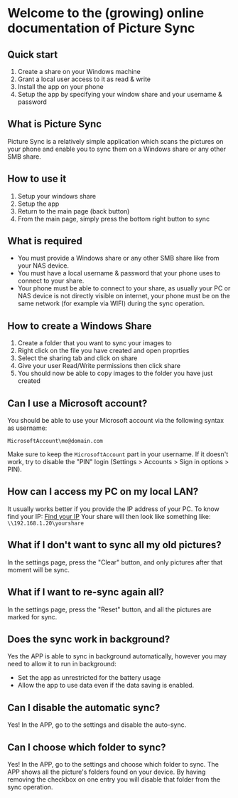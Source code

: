 # Welcome to the (growing) online documentation of Picture Sync

## Quick start
1. Create a share on your Windows machine
2. Grant a local user access to it as read & write
3. Install the app on your phone
4. Setup the app by specifying your window share and your username & password

## What is Picture Sync
Picture Sync is a relatively simple application which scans the pictures on your phone and enable you to sync them on a Windows share or any other SMB share.

## How to use it
1. Setup your windows share
2. Setup the app
3. Return to the main page (back button)
4. From the main page, simply press the bottom right button to sync

## What is required
- You must provide a Windows share or any other SMB share like from your NAS device.
- You must have a local username & password that your phone uses to connect to your share.
- Your phone must be able to connect to your share, as usually your PC or NAS device is not directly visible on internet,
your phone must be on the same network (for example via WIFI) during the sync operation.

## How to create a Windows Share
1. Create a folder that you want to sync your images to 
2. Right click on the file you have created and open proprties 
3. Select the sharing tab and click on share 
4. Give your user Read/Write permissions then click share 
5. You should now be able to copy images to the folder you have just created 
<!--![share0](https://user-images.githubusercontent.com/32289945/169647099-6d3265f8-402f-47dd-9748-d52b106069d8.jpg)
![Share1](https://user-images.githubusercontent.com/32289945/169647102-8d0d48c5-a20c-42c5-957f-a1422965c0a9.jpg)--->

## Can I use a Microsoft account?
You should be able to use your Microsoft account via the following syntax as username:
```
MicrosoftAccount\me@domain.com
```
Make sure to keep the ```MicrosoftAccount``` part in your username. If it doesn't work, try to disable the "PIN" login (Settings > Accounts > Sign in options > PIN).

## How can I access my PC on my local LAN?
It usually works better if you provide the IP address of your PC. To know find your IP:
[Find your IP](https://support.microsoft.com/en-us/windows/find-your-ip-address-in-windows-f21a9bbc-c582-55cd-35e0-73431160a1b9)
Your share will then look like something like: ```\\192.168.1.20\yourshare```

## What if I don't want to sync all my old pictures?
In the settings page, press the "Clear" button, and only pictures after that moment will be sync.

## What if I want to re-sync again all?
In the settings page, press the "Reset" button, and all the pictures are marked for sync.

## Does the sync work in background?
Yes the APP is able to sync in background automatically, however you may need to allow it to run in background:
- Set the app as unrestricted for the battery usage
- Allow the app to use data even if the data saving is enabled.

## Can I disable the automatic sync?
Yes! In the APP, go to the settings and disable the auto-sync.

## Can I choose which folder to sync?
Yes! In the APP, go to the settings and choose which folder to sync. The APP shows all the picture's folders found on your device. By having removing the checkbox on one entry you will disable that folder from the sync operation.
